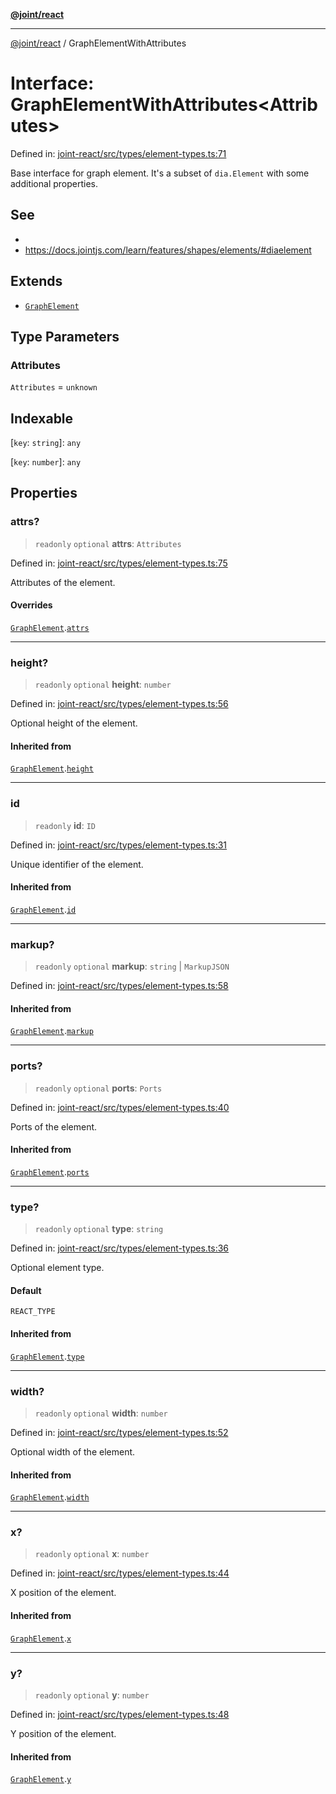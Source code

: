 [**@joint/react**](../README.md)

***

[@joint/react](../README.md) / GraphElementWithAttributes

# Interface: GraphElementWithAttributes\<Attributes\>

Defined in: [joint-react/src/types/element-types.ts:71](https://github.com/samuelgja/joint/blob/main/packages/joint-react/src/types/element-types.ts#L71)

Base interface for graph element.
It's a subset of `dia.Element` with some additional properties.

## See

 - 
 - https://docs.jointjs.com/learn/features/shapes/elements/#diaelement

## Extends

- [`GraphElement`](GraphElement.md)

## Type Parameters

### Attributes

`Attributes` = `unknown`

## Indexable

\[`key`: `string`\]: `any`

\[`key`: `number`\]: `any`

## Properties

### attrs?

> `readonly` `optional` **attrs**: `Attributes`

Defined in: [joint-react/src/types/element-types.ts:75](https://github.com/samuelgja/joint/blob/main/packages/joint-react/src/types/element-types.ts#L75)

Attributes of the element.

#### Overrides

[`GraphElement`](GraphElement.md).[`attrs`](GraphElement.md#attrs)

***

### height?

> `readonly` `optional` **height**: `number`

Defined in: [joint-react/src/types/element-types.ts:56](https://github.com/samuelgja/joint/blob/main/packages/joint-react/src/types/element-types.ts#L56)

Optional height of the element.

#### Inherited from

[`GraphElement`](GraphElement.md).[`height`](GraphElement.md#height)

***

### id

> `readonly` **id**: `ID`

Defined in: [joint-react/src/types/element-types.ts:31](https://github.com/samuelgja/joint/blob/main/packages/joint-react/src/types/element-types.ts#L31)

Unique identifier of the element.

#### Inherited from

[`GraphElement`](GraphElement.md).[`id`](GraphElement.md#id)

***

### markup?

> `readonly` `optional` **markup**: `string` \| `MarkupJSON`

Defined in: [joint-react/src/types/element-types.ts:58](https://github.com/samuelgja/joint/blob/main/packages/joint-react/src/types/element-types.ts#L58)

#### Inherited from

[`GraphElement`](GraphElement.md).[`markup`](GraphElement.md#markup)

***

### ports?

> `readonly` `optional` **ports**: `Ports`

Defined in: [joint-react/src/types/element-types.ts:40](https://github.com/samuelgja/joint/blob/main/packages/joint-react/src/types/element-types.ts#L40)

Ports of the element.

#### Inherited from

[`GraphElement`](GraphElement.md).[`ports`](GraphElement.md#ports)

***

### type?

> `readonly` `optional` **type**: `string`

Defined in: [joint-react/src/types/element-types.ts:36](https://github.com/samuelgja/joint/blob/main/packages/joint-react/src/types/element-types.ts#L36)

Optional element type.

#### Default

`REACT_TYPE`

#### Inherited from

[`GraphElement`](GraphElement.md).[`type`](GraphElement.md#type)

***

### width?

> `readonly` `optional` **width**: `number`

Defined in: [joint-react/src/types/element-types.ts:52](https://github.com/samuelgja/joint/blob/main/packages/joint-react/src/types/element-types.ts#L52)

Optional width of the element.

#### Inherited from

[`GraphElement`](GraphElement.md).[`width`](GraphElement.md#width)

***

### x?

> `readonly` `optional` **x**: `number`

Defined in: [joint-react/src/types/element-types.ts:44](https://github.com/samuelgja/joint/blob/main/packages/joint-react/src/types/element-types.ts#L44)

X position of the element.

#### Inherited from

[`GraphElement`](GraphElement.md).[`x`](GraphElement.md#x)

***

### y?

> `readonly` `optional` **y**: `number`

Defined in: [joint-react/src/types/element-types.ts:48](https://github.com/samuelgja/joint/blob/main/packages/joint-react/src/types/element-types.ts#L48)

Y position of the element.

#### Inherited from

[`GraphElement`](GraphElement.md).[`y`](GraphElement.md#y)
